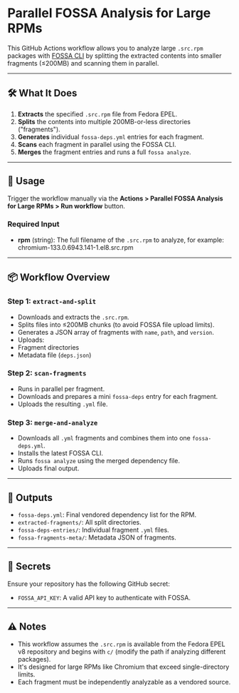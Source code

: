 # Parallel FOSSA Analysis for Large RPMs

This GitHub Actions workflow allows you to analyze large `.src.rpm` packages with [FOSSA CLI](https://github.com/fossas/fossa-cli) by splitting the extracted contents into smaller fragments (≤200MB) and scanning them in parallel.

---

## 🛠 What It Does

1. **Extracts** the specified `.src.rpm` file from Fedora EPEL.
2. **Splits** the contents into multiple 200MB-or-less directories ("fragments").
3. **Generates** individual `fossa-deps.yml` entries for each fragment.
4. **Scans** each fragment in parallel using the FOSSA CLI.
5. **Merges** the fragment entries and runs a full `fossa analyze`.

---

## 🚀 Usage

Trigger the workflow manually via the **Actions > Parallel FOSSA Analysis for Large RPMs > Run workflow** button.

### Required Input

- **rpm** (string): The full filename of the `.src.rpm` to analyze, for example: chromium-133.0.6943.141-1.el8.src.rpm


---

## 📦 Workflow Overview

### Step 1: `extract-and-split`

- Downloads and extracts the `.src.rpm`.
- Splits files into ≤200MB chunks (to avoid FOSSA file upload limits).
- Generates a JSON array of fragments with `name`, `path`, and `version`.
- Uploads:
- Fragment directories
- Metadata file (`deps.json`)

### Step 2: `scan-fragments`

- Runs in parallel per fragment.
- Downloads and prepares a mini `fossa-deps` entry for each fragment.
- Uploads the resulting `.yml` file.

### Step 3: `merge-and-analyze`

- Downloads all `.yml` fragments and combines them into one `fossa-deps.yml`.
- Installs the latest FOSSA CLI.
- Runs `fossa analyze` using the merged dependency file.
- Uploads final output.

---

## 📁 Outputs

- `fossa-deps.yml`: Final vendored dependency list for the RPM.
- `extracted-fragments/`: All split directories.
- `fossa-deps-entries/`: Individual fragment `.yml` files.
- `fossa-fragments-meta/`: Metadata JSON of fragments.

---

## 🔐 Secrets

Ensure your repository has the following GitHub secret:

- `FOSSA_API_KEY`: A valid API key to authenticate with FOSSA.

---

## ⚠️ Notes

- This workflow assumes the `.src.rpm` is available from the Fedora EPEL v8 repository and begins with `c/` (modify the path if analyzing different packages).
- It's designed for large RPMs like Chromium that exceed single-directory limits.
- Each fragment must be independently analyzable as a vendored source.
